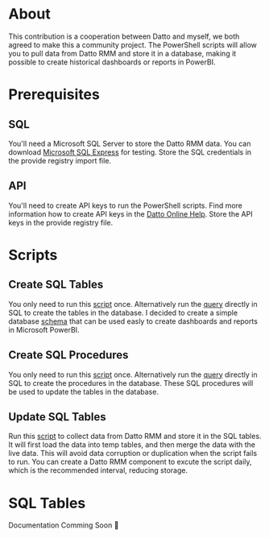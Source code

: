 # About
This contribution is a cooperation between Datto and myself, we both agreed to make this a community project.  The PowerShell scripts will allow you to pull data from Datto RMM and store it in a database, making it possible to create historical dashboards or reports in PowerBI.
# Prerequisites
## SQL
You'll need a Microsoft SQL Server to store the Datto RMM data.  You can download [Microsoft SQL Express](https://www.microsoft.com/en-gb/sql-server/sql-server-downloads) for testing.  Store the SQL credentials in the provide registry import file.
## API
You'll need to create API keys to run the PowerShell scripts.  Find more information how to create API keys in the [Datto Online Help](https://help.aem.autotask.net/en/Content/2SETUP/APIv2.htm).  Store the API keys in the provide registry file.
# Scripts
## Create SQL Tables
You only need to run this [script](https://github.com/aaronengels/DrmmToPowerBI/blob/main/CreateSQLTables.ps1) once.  Alternatively run the [query](https://github.com/aaronengels/DrmmToPowerBI/blob/main/CreateSQLTables.sql) directly in SQL to create the tables in the database.  I decided to create a simple database [schema](https://github.com/aaronengels/DrmmToPowerBI/blob/main/SQLTables.jpg) that can be used easly to create dashboards and reports in Microsoft PowerBI.
## Create SQL Procedures
You only need to run this [script](https://github.com/aaronengels/DrmmToPowerBI/blob/main/CreateSQLProcedures.ps1) once.  Alternatively run the [query](https://github.com/aaronengels/DrmmToPowerBI/blob/main/CreateSQLProcedures.sql) directly in SQL to create the procedures in the database.  These SQL procedures will be used to update the tables in the database.
## Update SQL Tables
Run this [script](https://github.com/aaronengels/DrmmToPowerBI/blob/main/UpdateSQLTables.ps1) to collect data from Datto RMM and store it in the SQL tables.  It will first load the data into temp tables, and then merge the data with the live data.  This will avoid data corruption or duplication when the script fails to run.  You can create a Datto RMM component to excute the script daily, which is the recommended interval, reducing storage.
# SQL Tables
Documentation Comming Soon :slightly_smiling_face:




